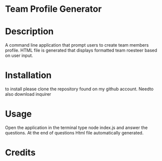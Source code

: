 # Team Profile Generator

  # Description
  A command line application that prompt users to create team members profile. HTML file is generated that displays formatted team roesteer based on user input.
  
  # Installation
  to install please clone the repository found on my github account. Needto also download inquirer
 
  
  # Usage
  Open the application in the terminal type node index.js and answer the questions. At the end of questions Html file automatically generated.
  
  # Credits
  
  

  

